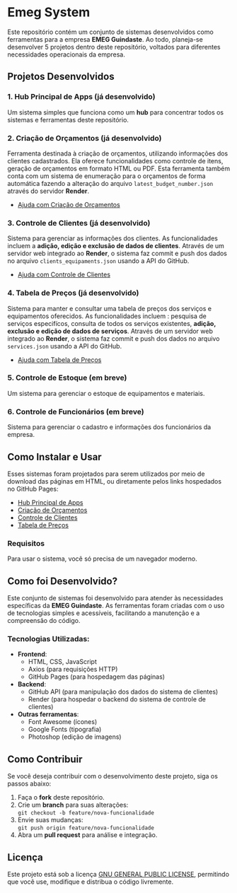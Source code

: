 # Emeg System

Este repositório contém um conjunto de sistemas desenvolvidos como ferramentas para a empresa **EMEG Guindaste**. Ao todo, planeja-se desenvolver 5 projetos dentro deste repositório, voltados para diferentes necessidades operacionais da empresa.

## Projetos Desenvolvidos

### 1. **Hub Principal de Apps** (já desenvolvido)
Um sistema simples que funciona como um **hub** para concentrar todos os sistemas e ferramentas deste repositório.

### 2. **Criação de Orçamentos** (já desenvolvido)
Ferramenta destinada à criação de orçamentos, utilizando informações dos clientes cadastrados. Ela oferece funcionalidades como controle de itens, geração de orçamentos em formato HTML ou PDF. Esta ferramenta também conta com um sistema de enumeração para o orçamentos de forma automática fazendo a alteração do arquivo `latest_budget_number.json` através do servidor **Render**.

- [Ajuda com Criação de Orçamentos](https://nicholas1front.github.io/emeg_system/apps/budget_plataform/help_budget_plataform.html)

### 3. **Controle de Clientes** (já desenvolvido)
Sistema para gerenciar as informações dos clientes. As funcionalidades incluem a **adição, edição e exclusão de dados de clientes**. Através de um servidor web integrado ao **Render**, o sistema faz commit e push dos dados no arquivo `clients_equipaments.json` usando a API do GitHub.

- [Ajuda com Controle de Clientes](https://nicholas1front.github.io/emeg_system/apps/customer_base_plataform/help_customer_base_plataform.html)

### 4. **Tabela de Preços** (já desenvolvido)
Sistema para manter e consultar uma tabela de preços dos serviços e equipamentos oferecidos. As funcionalidades incluem : pesquisa de serviços especifícos, consulta de todos os serviços existentes, **adição, exclusão e edição de dados de serviços**. Através de um servidor web integrado ao **Render**, o sistema faz commit e push dos dados no arquivo `services.json` usando a API do GitHub.

- [Ajuda com Tabela de Preços](https://nicholas1front.github.io/emeg_system/apps/price_list/help_price_list.html)

### 5. **Controle de Estoque** (em breve)
Um sistema para gerenciar o estoque de equipamentos e materiais.

### 6. **Controle de Funcionários** (em breve)
Sistema para gerenciar o cadastro e informações dos funcionários da empresa.

## Como Instalar e Usar

Esses sistemas foram projetados para serem utilizados por meio de download das páginas em HTML, ou diretamente pelos links hospedados no GitHub Pages:

- [Hub Principal de Apps](https://nicholas1front.github.io/emeg_system/apps/main_hub/main_hub.html)
- [Criação de Orçamentos](https://nicholas1front.github.io/emeg_system/apps/budget_plataform/budget_plataform.html)
- [Controle de Clientes](https://nicholas1front.github.io/emeg_system/apps/customer_base_plataform/customer_base_plataform.html)
- [Tabela de Preços](https://nicholas1front.github.io/emeg_system/apps/price_list/price_list.html)

### Requisitos
Para usar o sistema, você só precisa de um navegador moderno.

## Como foi Desenvolvido?

Este conjunto de sistemas foi desenvolvido para atender às necessidades específicas da **EMEG Guindaste**. As ferramentas foram criadas com o uso de tecnologias simples e acessíveis, facilitando a manutenção e a compreensão do código.

### Tecnologias Utilizadas:
- **Frontend**:
  - HTML, CSS, JavaScript
  - Axios (para requisições HTTP)
  - GitHub Pages (para hospedagem das páginas)
- **Backend**:
  - GitHub API (para manipulação dos dados do sistema de clientes)
  - Render (para hospedar o backend do sistema de controle de clientes)
- **Outras ferramentas**:
  - Font Awesome (ícones)
  - Google Fonts (tipografia)
  - Photoshop (edição de imagens)

## Como Contribuir

Se você deseja contribuir com o desenvolvimento deste projeto, siga os passos abaixo:

1. Faça o **fork** deste repositório.
2. Crie um **branch** para suas alterações:  
   `git checkout -b feature/nova-funcionalidade`
3. Envie suas mudanças:  
   `git push origin feature/nova-funcionalidade`
4. Abra um **pull request** para análise e integração.

## Licença

Este projeto está sob a licença [GNU GENERAL PUBLIC LICENSE](LICENSE), permitindo que você use, modifique e distribua o código livremente.

